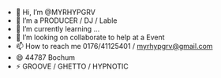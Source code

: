 - 👋 Hi, I’m @MYRHYPGRV
- 👀 I’m a PRODUCER / DJ / Lable 
- 🌱 I’m currently learning ...
- 💞️  I’m looking on collaborate to help at a Event 
- 📫 How to reach me 0176/41125401 / myrhypgrv@gmail.com
- 😄 44787 Bochum 
- ⚡ GROOVE / GHETTO / HYPNOTIC 


